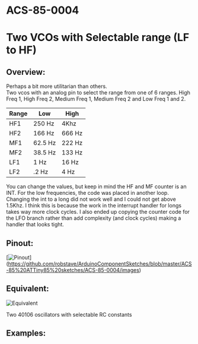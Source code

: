 # ACS-85-0004
Two VCOs with Selectable range (LF to HF)
==============

## Overview:
Perhaps a bit more utilitarian than others.  
Two vcos with an analog pin to select the range from one of 6 ranges.  High Freq 1, High Freq 2, Medium Freq 1, Medium Freq 2 and Low Freq 1 and 2.


Range    | Low   | High 
--- | --- | ---
HF1  |  250 Hz  |  4Khz
HF2  |  166 Hz  |  666 Hz
MF1  |  62.5 Hz  |  222 Hz
MF2  |  38.5 Hz  |  133 Hz
LF1  |  1 Hz  | 16 Hz
LF2  |  .2 Hz  | 4 Hz

You can change the values, but keep in mind the HF and MF counter is an INT.
For the low frequencies, the code was placed in another loop.  Changing the int to a long did not work well and I could not get above 1.5Khz.  I think this is because the work in the interrupt handler for longs takes way more clock cycles.
I also ended up copying the counter code for the LFO branch rather than add complexity (and clock cycles) making a handler that looks tight.


## Pinout:
[![Pinout](https://github.com/robstave/ArduinoComponentSketches/blob/master/ACS-85%20ATTiny85%20sketches/ACS-85-0004/images/ACS-85-0004.png)] (https://github.com/robstave/ArduinoComponentSketches/blob/master/ACS-85%20ATTiny85%20sketches/ACS-85-0004/images)

## Equivalent:
![Equivalent](https://github.com/robstave/ArduinoComponentSketches/blob/master/ACS-85%20ATTiny85%20sketches/ACS-85-0004/images/ACS-85-0004-overview.png)

Two 40106 oscillators with selectable RC constants


## Examples:

 
